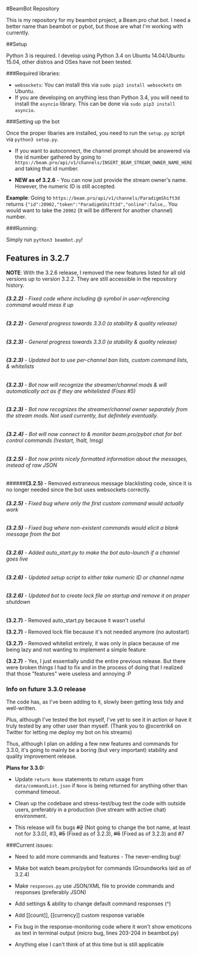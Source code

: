 #BeamBot Repository

This is my repository for my beambot project, a Beam.pro chat bot. I need a better name than beambot or pybot, but those are what I'm working with currently.

##Setup

Python 3 is required. I develop using Python 3.4 on Ubuntu 14.04/Ubuntu 15.04, other distros and OSes have not been tested.

###Required libraries:

* `websockets`: You can install this via `sudo pip3 install websockets` on Ubuntu.
* If you are developing on anything less than Python 3.4, you will need to install the `asyncio` library. This can be done via `sudo pip3 install asyncio`.

###Setting up the bot

Once the proper libaries are installed, you need to run the `setup.py` script via `python3 setup.py`.

* If you want to autoconnect, the channel prompt should be answered via the id number gathered by going to `https://beam.pro/api/v1/channels/INSERT_BEAM_STREAM_OWNER_NAME_HERE` and taking that id number.

* **NEW as of 3.2.6** - You can now just provide the stream owner's name. However, the numeric ID is still accepted.

**Example**: Going to `https://beam.pro/api/v1/channels/ParadigmShift3d` returns `{"id":20902,"token":"ParadigmShift3d","online":false,`. You would want to take the `20902` (it will be different for another channel) number.

###Running:

Simply run `python3 beambot.py`!

## Features in 3.2.7

**NOTE**: With the 3.2.6 release, I removed the new features listed for all old versions up to version 3.2.2. They are still accessible in the repository history.

###### **(3.2.2)** - Fixed code where including @ symbol in user-referencing command would mess it up

###### **(3.2.2)** - General progress towards 3.3.0 (a stability & quality release)

###### **(3.2.3)** - General progress towards 3.3.0 (a stability & quality release)

###### **(3.2.3)** - Updated bot to use per-channel ban lists, custom command lists, & whitelists

###### **(3.2.3)** - Bot now will recognize the streamer/channel mods & will automatically act as if they are whitelisted (Fixes #5)

###### **(3.2.3)** - Bot now recognizes the streamer/channel owner separately from the stream mods. Not used currently, but definitely eventually.

###### **(3.2.4)** - Bot will now connect to & monitor beam.pro/pybot chat for bot control commands (!restart, !halt, !msg)

###### **(3.2.5)** - Bot now prints nicely formatted information about the messages, instead of raw JSON

######**(3.2.5)** - Removed extraneous message blacklisting code, since it is no longer needed since the bot uses websockets correctly.

###### **(3.2.5)** - Fixed bug where only the first custom command would actually work

###### **(3.2.5)** - Fixed bug where non-existent commands would elicit a blank message from the bot

###### **(3.2.6)** - Added auto_start.py to make the bot auto-launch if a channel goes live

###### **(3.2.6)** - Updated setup script to either take numeric ID or channel name

###### **(3.2.6)** - Updated bot to create lock file on startup and remove it on proper shutdown

**(3.2.7)** - Removed auto_start.py because it wasn't useful

**(3.2.7)** - Removed lock file because it's not needed anymore (no autostart)

**(3.2.7)** - Removed whitelist entirely, it was only in place because of me being lazy and not wanting to implement a simple feature

**(3.2.7)** - Yes, I just essentially undid the entire previous release. But there were broken things I had to fix and in the process of doing that I realized that those "features" were useless and annoying :P

### Info on future 3.3.0 release

The code has, as I've been adding to it, slowly been getting less tidy and well-written.

Plus, although I've tested the bot myself, I've yet to see it in action or have it truly tested by any other user than myself. (Thank you to @xcentrik4 on Twitter for letting me deploy my bot on his streams)

Thus, although I plan on adding a few new features and commands for 3.3.0, it's going to mainly be a boring (but very important) stability and quality improvement release.

**Plans for 3.3.0:**

* Update `return None` statements to return usage from `data/commandList.json` if `None` is being returned for anything other than command timeout.

* Clean up the codebase and stress-test/bug test the code with outside users, preferably in a production (live stream with active chat) environment.

* This release will fix bugs ~~#2~~ (Not going to change the bot name, at least not for 3.3.0), #3, ~~#5~~ (Fixed as of 3.2.3), ~~#6~~ (Fixed as of 3.2.3) and #7

###Current issues:

* Need to add more commands and features - The never-ending bug!

* Make bot watch beam.pro/pybot for commands (Groundworks laid as of 3.2.4)

* Make `responses.py` use JSON/XML file to provide commands and responses (preferably JSON)

* Add settings & ability to change default command responses (^)

* Add [[count]], [[currency]] custom response variable

* Fix bug in the response-monitoring code where it won't show emoticons as text in terminal output (micro bug, lines 203-204 in beambot.py)

* Anything else I can't think of at this time but is still applicable
